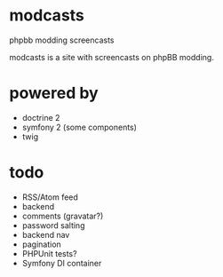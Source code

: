 # modcasts

phpbb modding screencasts

modcasts is a site with screencasts on phpBB modding.

# powered by

* doctrine 2
* symfony 2 (some components)
* twig

# todo

* RSS/Atom feed
* backend
* comments (gravatar?)
* password salting
* backend nav
* pagination
* PHPUnit tests?
* Symfony DI container
